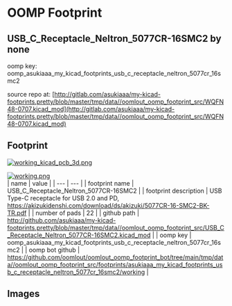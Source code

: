 # OOMP Footprint  
## USB_C_Receptacle_Neltron_5077CR-16SMC2  by none  
  
oomp key: oomp_asukiaaa_my_kicad_footprints_usb_c_receptacle_neltron_5077cr_16smc2  
  
source repo at: [http://gitlab.com/asukiaaa/my-kicad-footprints.pretty/blob/master/tmp/data//oomlout_oomp_footprint_src/WQFN48-0707.kicad_mod](http://gitlab.com/asukiaaa/my-kicad-footprints.pretty/blob/master/tmp/data//oomlout_oomp_footprint_src/WQFN48-0707.kicad_mod)  
## Footprint  
  
[![working_kicad_pcb_3d.png](working_kicad_pcb_3d_600.png)](working_kicad_pcb_3d.png)  
  
[![working.png](working_600.png)](working.png)  
| name | value | 
| --- | --- | 
| footprint name | USB_C_Receptacle_Neltron_5077CR-16SMC2 | 
| footprint description | USB Type-C receptacle for USB 2.0 and PD, https://akizukidenshi.com/download/ds/akizuki/5077CR-16-SMC2-BK-TR.pdf | 
| number of pads | 22 | 
| github path | http://github.com/asukiaaa/my-kicad-footprints.pretty/blob/master/tmp/data//oomlout_oomp_footprint_src/USB_C_Receptacle_Neltron_5077CR-16SMC2.kicad_mod | 
| oomp key | oomp_asukiaaa_my_kicad_footprints_usb_c_receptacle_neltron_5077cr_16smc2 | 
| oomp bot github | https://github.com/oomlout/oomlout_oomp_footprint_bot/tree/main/tmp/data//oomlout_oomp_footprint_src/footprints/asukiaaa_my_kicad_footprints_usb_c_receptacle_neltron_5077cr_16smc2/working | 
## Images  
